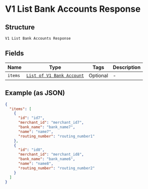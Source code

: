 
# V1 List Bank Accounts Response

## Structure

`V1 List Bank Accounts Response`

## Fields

| Name | Type | Tags | Description |
|  --- | --- | --- | --- |
| `items` | [`List of V1 Bank Account`](/doc/models/v1-bank-account.md) | Optional | - |

## Example (as JSON)

```json
{
  "items": [
    {
      "id": "id7",
      "merchant_id": "merchant_id7",
      "bank_name": "bank_name7",
      "name": "name7",
      "routing_number": "routing_number1"
    },
    {
      "id": "id8",
      "merchant_id": "merchant_id8",
      "bank_name": "bank_name6",
      "name": "name8",
      "routing_number": "routing_number2"
    }
  ]
}
```

